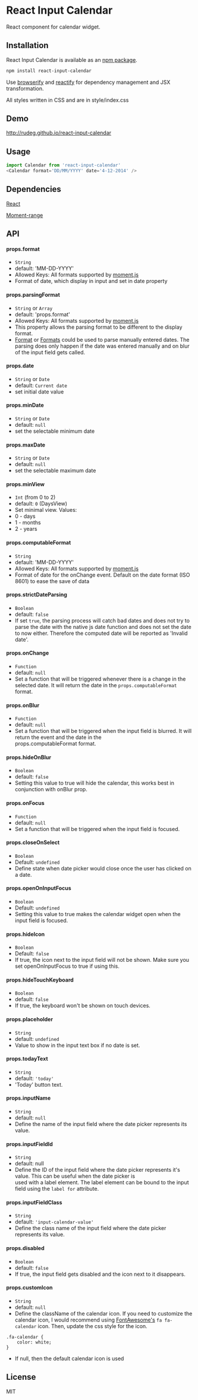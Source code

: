 # React Input Calendar

React component for calendar widget.

## Installation

React Input Calendar is available as an [npm package](https://www.npmjs.org/package/react-input-calendar).
```sh
npm install react-input-calendar
```

Use [browserify](http://browserify.org/) and [reactify](https://github.com/andreypopp/reactify) for dependency management and JSX transformation.

All styles written in CSS and are in style/index.css

## Demo

http://rudeg.github.io/react-input-calendar

## Usage

```javascript
import Calendar from 'react-input-calendar'
<Calendar format='DD/MM/YYYY' date='4-12-2014' />
```

## Dependencies

[React](http://facebook.github.io/react/)

[Moment-range](https://github.com/gf3/moment-range)


## API

#### props.format

 - `String`
 - default: 'MM-DD-YYYY'
 - Allowed Keys: All formats supported by [moment.js](http://momentjs.com/docs/#/parsing/string-format/)
 - Format of date, which display in input and set in date property

#### props.parsingFormat

 - `String` or `Array`
 - default: 'props.format'
 - Allowed Keys: All formats supported by [moment.js](http://momentjs.com/docs/#/parsing/string-format/)
 - This property allows the parsing format to be different to the display format.
 - [Format](http://momentjs.com/docs/#/parsing/string-format/) or [Formats](http://momentjs.com/docs/#/parsing/string-formats/) could be used to parse manually entered dates. The parsing does only happen if the date was entered manually and
 on blur of the input field gets called.

#### props.date

 - `String` or `Date`
 - default: `Current date`
 - set initial date value

#### props.minDate

 - `String` or `Date`
 - default: `null`
 - set the selectable minimum date

#### props.maxDate

 - `String` or `Date`
 - default: `null`
 - set the selectable maximum date

#### props.minView

 - `Int` (from 0 to 2)
 - default: `0` (DaysView)
 - Set minimal view. Values:
  - 0 - days
  - 1 - months
  - 2 - years

#### props.computableFormat

 - `String`
 - default: 'MM-DD-YYYY'
 - Allowed Keys: All formats supported by [moment.js](http://momentjs.com/docs/#/parsing/string-format/)
 - Format of date for the onChange event. Default on the  date format (ISO 8601) to ease the save of data

#### props.strictDateParsing

 - `Boolean`
 - default: `false`
 - If set `true`, the parsing process will catch bad dates and does
 not try to parse the date with the native js date function and does not set
 the date to now either. Therefore the computed date will be reported as 'Invalid date'.

#### props.onChange

 - `Function`
 - default: `null`
 - Set a function that will be triggered whenever there is a change in the selected date. It will return the date in the  `props.computableFormat` format.

#### props.onBlur

 - `Function`
 - default: `null`
 - Set a function that will be triggered when the input field is blurred. It will return the event and the date in the  
  props.computableFormat format.

#### props.hideOnBlur

 - `Boolean`
 - default: `false`
 - Setting this value to true will hide the calendar, this works best in conjunction with onBlur prop.

#### props.onFocus

 - `Function`
 - default: `null`
 - Set a function that will be triggered when the input field is focused.

#### props.closeOnSelect

 - `Boolean`
 - Default: `undefined`
 - Define state when date picker would close once the user has clicked on a date.

#### props.openOnInputFocus

 - `Boolean`
 - Default: `undefined`
 - Setting this value to true makes the calendar widget open when the input field is focused.

#### props.hideIcon

 - `Boolean`
 - Default: `false`
 - If true, the icon next to the input field will not be shown. Make sure you set openOnInputFocus to true if using this.

#### props.hideTouchKeyboard

 - `Boolean`
 - default: `false`
 - If true, the keyboard won't be shown on touch devices.

#### props.placeholder

 - `String`
 - default: `undefined`
 - Value to show in the input text box if no date is set.

#### props.todayText

 - `String`
 - default: `'today'`
 - 'Today' button text.

#### props.inputName

 - `String`
 - default: `null`
 - Define the name of the input field where the date picker represents its value.

#### props.inputFieldId

 - `String`
 - default: null
 - Define the ID of the input field where the date picker represents it's value. This can be useful when the date picker is   
  used with a label element. The label element can be bound to the input field using the `label for` attribute.

#### props.inputFieldClass

 - `String`
 - default: `'input-calendar-value'`
 - Define the class name of the input field where the date picker represents its value.

#### props.disabled

 - `Boolean`
 - default: `false`
 - If true, the input field gets disabled and the icon next to it disappears.

#### props.customIcon

 - `String`
 - default: `null`
 - Define the className of the calendar icon. If you need to customize the calendar icon, I would recommend using  [FontAwesome's](http://fontawesome.io/icons/) `fa fa-calendar` icon. Then, update the css style for the icon.
 
```
.fa-calendar {
    color: white;
}

```

 - If null, then the default calendar icon is used   

## License

MIT
